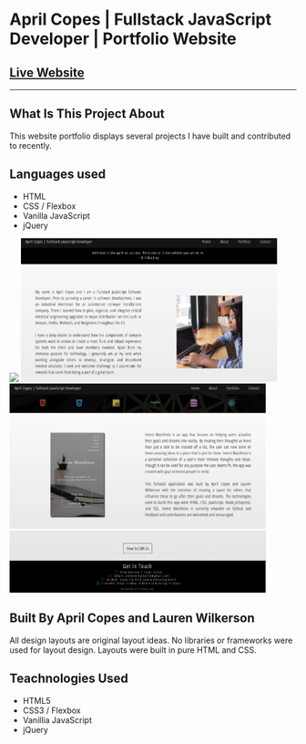 # April Copes | Fullstack JavaScript Developer | Portfolio Website
## [Live Website](http://aprilcopes.com)
---

## What Is This Project About
This website portfolio displays several projects I have built and contributed to recently.

## Languages used
* HTML
* CSS / Flexbox
* Vanilla JavaScript
* jQuery

<img src="readme/images/landing.png" width="450">
<img src="readme/images/about.png" width="450">
<img src="readme/images/portfolio.png" width="450">
<img src="readme/images/contact1.png" width="450">

## Built By April Copes and Lauren Wilkerson
All design layouts are original layout ideas. No libraries or frameworks were used for layout design. Layouts were built in pure HTML and CSS.

## Teachnologies Used
- HTML5
- CSS3 / Flexbox
- Vanillia JavaScript
- jQuery

